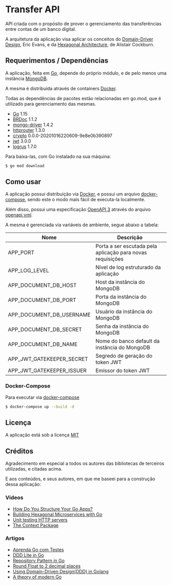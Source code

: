 # Transfer API

API criada com o propósito de prover o gerenciamento das transferências entre contas
de um banco digital.

A arquitetura da aplicação visa aplicar os conceitos do [Domain-Driver Design](https://www.amazon.com.br/Domain-Driven-Design-Eric-Evans/dp/8550800651),
Eric Evans, e da [Hexagonal Architecture](https://fideloper.com/hexagonal-architecture), de Alistair Cockburn.

## Requerimentos / Dependências
A aplicação, feita em [Go](https://golang.org/), depende do próprio módulo, e de pelo
menos uma instância [MongoDB](https://docs.mongodb.com/v4.2/).

A mesma é distribuída através de containers [Docker](https://docs.docker.com/).

Todas as dependências de pacotes estão relacionadas em go.mod, que é utilizado para 
gerenciamento das mesmas.

- [Go](https://golang.org/dl/) 1.15
- [BRDoc](https://github.com/Nhanderu/brdoc) 1.1.2
- [mongo-driver](https://github.com/mongodb/mongo-go-driver) 1.4.2
- [httprouter](https://github.com/julienschmidt/httprouter) 1.3.0
- [crypto](https://golang.org/x/crypto) 0.0.0-20201016220609-9e8e0b390897
- [jwt](https://github.com/gbrlsnchs/jwt) 3.0.0
- [logrus](https://github.com/sirupsen/logrus) 1.7.0

Para baixa-las, com Go instalado na sua máquina:
```bash
$ go mod download
```

## Como usar

A aplicação possui distribuição via [Docker](Dockerfile), e possui um arquivo
[docker-compose](docker-compose.yml), sendo este o modo mais fácil de executa-la 
localmente.

Além disso, possui uma especificação [OpenAPI 3](https://swagger.io/specification/)
através do arquivo [openapi.yml](openapi.yml).

A mesma é gerenciada via variáveis de ambiente, segue abaixo a tabela:

| Nome                      | Descrição                                                  |
|---------------------------|------------------------------------------------------------|
| APP_PORT                  | Porta a ser escutada pela aplicação para novas requisições |
| APP_LOG_LEVEL             | Nível de log estruturado da aplicação                      |
| APP_DOCUMENT_DB_HOST      | Host da instância do MongoDB                               |
| APP_DOCUMENT_DB_PORT      | Porta da instância do MongoDB                              |
| APP_DOCUMENT_DB_USERNAME  | Usuário da instância do MongoDB                            |
| APP_DOCUMENT_DB_SECRET    | Senha da instância do MongoDB                              |
| APP_DOCUMENT_DB_NAME      | Nome do banco default da instância do MongoDB              |
| APP_JWT_GATEKEEPER_SECRET | Segredo de geração do token JWT                            |
| APP_JWT_GATEKEEPER_ISSUER | Emissor do token JWT                                       |

### Docker-Compose

Para executar via [docker-compose](https://docs.docker.com/compose/)

```bash
$ docker-compose up --build -d
```

## Licença
 A aplicação está sob a licença [MIT](https://choosealicense.com/licenses/mit/)
 
## Créditos

Agradecimento em especial a todos os autores das bibliotecas de terceiros utilizadas, e
citadas acima.

E aos conteúdos, e seus autores, em que me baseei para a construção dessa aplicação:

### Videos

- [How Do You Structure Your Go Apps?](https://www.youtube.com/watch?v=1rxDzs0zgcE&t=2152s)
- [Building Hexagonal Microservices with Go](https://www.youtube.com/watch?v=rQnTtQZGpg8)
- [Unit testing HTTP servers](https://www.youtube.com/watch?v=hVFEV-ieeew)
- [The Context Package](https://www.youtube.com/watch?v=LSzR0VEraWw)


### Artigos

- [Aprenda Go com Testes](https://larien.gitbook.io/aprenda-go-com-testes/)
- [DDD Lite in Go](https://threedots.tech/post/ddd-lite-in-go-introduction/)
- [Repository Pattern in Go](https://threedots.tech/post/repository-pattern-in-go/)
- [Round Float to 2 decimal places](https://yourbasic.org/golang/round-float-2-decimal-places/)
- [Using Domain-Driven Design(DDD) in Golang](https://dev.to/stevensunflash/using-domain-driven-design-ddd-in-golang-3ee5)
- [A theory of modern Go](http://peter.bourgon.org/blog/2017/06/09/theory-of-modern-go.html)

